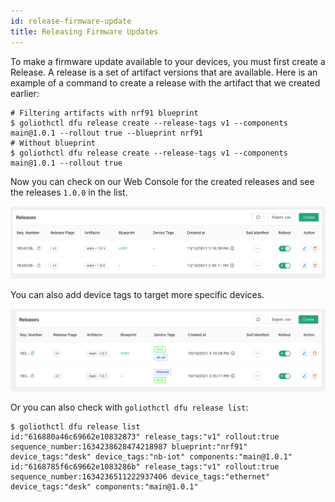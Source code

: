 ```yaml
---
id: release-firmware-update
title: Releasing Firmware Updates
---
```


To make a firmware update available to your devices, you must first create a
Release. A release is a set of artifact versions that are available. Here is an
example of a command to create a release with the artifact that we created
earlier:

```
# Filtering artifacts with nrf91 blueprint
$ goliothctl dfu release create --release-tags v1 --components main@1.0.1 --rollout true --blueprint nrf91
# Without blueprint
$ goliothctl dfu release create --release-tags v1 --components main@1.0.1 --rollout true
```

Now you can check on our Web Console for the created releases and see the
releases `1.0.0` in the list.

![Releases](./assets/release-no-tags.png)

You can also add device tags to target more specific devices.

![Releases With Tags](./assets/release-list.png)

Or you can also check with `goliothctl dfu release list`:

```
$ goliothctl dfu release list
id:"616880a46c69662e10832873" release_tags:"v1" rollout:true sequence_number:1634238628474218987 blueprint:"nrf91" device_tags:"desk" device_tags:"nb-iot" components:"main@1.0.1"
id:"6168785f6c69662e1083286b" release_tags:"v1" rollout:true sequence_number:1634236511222937406 device_tags:"ethernet" device_tags:"desk" components:"main@1.0.1"
```
